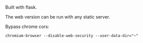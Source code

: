 Built with flask.

The web version can be run with any static server.

Bypass chrome cors:

`chromium-browser --disable-web-security --user-data-dir="~"`